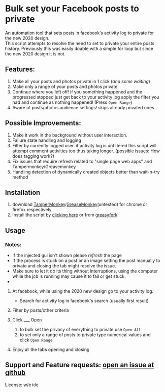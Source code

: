 # Bulk set your Facebook posts to private

An automation tool that sets posts in facebook's activity log to private for the new 2020 design.  
This script attempts to resolve the need to set to private your entire posts history.
Previously this was easily doable with a simple for loop but since the new 2020 design it is not.  
## Features:
1) Make all your posts and photos private in 1 click (*and some waiting*)
2) Make only a range of your posts and photos private.
3) Continue where you left off! if you something happened and the progressed stopped just get back to your activity log apply the filter you had and continue as nothing happened! (Press `Open Range`)
4) Aware of posts/photos audience settings! skips already privated ones.
## Possible Improvements:
1) Make it work in the background without user interaction.
2) Failure state handling and logging
3) Filter by currently logged user. if activity log is unfiltered this script will attempt comment activities too thus taking longer. (possible issues: How does tagging work?)
4) Fix issues that require refresh related to "single page web apps" and Tampermonkey/Greasemonkey
5) Handling detection of dynamically created objects better than wait-n-try method
## Installation
1) download [TamperMonkey](https://chrome.google.com/webstore/detail/tampermonkey/dhdgffkkebhmkfjojejmpbldmpobfkfo?hl=en)/[GreaseMonkey](https://addons.mozilla.org/en-US/firefox/addon/greasemonkey/)(untested) for chrome or firefox respectively 
2) install the script by [clicking here](https://raw.githubusercontent.com/YoraiLevi/SetFacebookPostsPrivate/master/GreaseMonkeySetFacebookPrivate.user.js) or from [greasyfork](https://greasyfork.org/en/scripts/411305-facebook-set-posts-to-private)
## Usage
### Notes: 
* If the injected gui isn't shown please *refresh* the page
* If the process is stuck on a post or an image setting the post manually to private and closing the tab might resolve the issue.
* Make sure to let it do its thing without interruptions, using the computer while the job is running may cause it to fail or get stuck.
* 
1) At facebook, while using the 2020 new design go to your activity log.
   * Search for activity log in facebook's search (usually first result)

2) Filter by posts/other criteria  
3) Click ___ Open  
   1)  to bulk set the privacy of everything to private use `Open All`  
   2)  to set only a range of posts to private type numerical values and click `Open Range`  

4)  Enjoy all the tabs opening and closing

## Support and Feature requests: [open an issue at github](https://github.com/YoraiLevi/SetFacebookPostsPrivate/issues)
License: w/e idc
